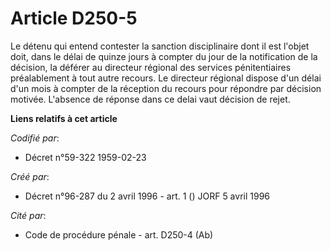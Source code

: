 # Article D250-5

Le détenu qui entend contester la sanction disciplinaire dont il est l'objet doit, dans le délai de quinze jours à compter du
jour de la notification de la décision, la déférer au directeur régional des services pénitentiaires préalablement à tout
autre recours. Le directeur régional dispose d'un délai d'un mois à compter de la réception du recours pour répondre par
décision motivée. L'absence de réponse dans ce delai vaut décision de rejet.

**Liens relatifs à cet article**

_Codifié par_:

  - Décret n°59-322 1959-02-23

_Créé par_:

  - Décret n°96-287 du 2 avril 1996 - art. 1 () JORF 5 avril 1996

_Cité par_:

  - Code de procédure pénale - art. D250-4 (Ab)

